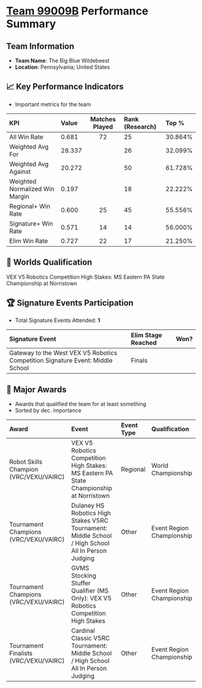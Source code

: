 # [Team 99009B](https://https://www.robotevents.com/teams/V5RC/99009B) Performance Summary

##  Team Information
- **Team Name**: The Big Blue Wildebeest
- **Location**: Pennsylvania; United States

## 📈 Key Performance Indicators
- Important metrics for the team

| KPI | Value | Matches Played | Rank (Research) | Top % |
|:---|:-----|:--------------:|:----|:-----|
| All Win Rate | 0.681 | 72 | 25 | 30.864% |
| Weighted Avg For | 28.337 |  | 26 | 32.099% |
| Weighted Avg Against | 20.272 |  | 50 | 61.728% |
| Weighted Normalized Win Margin | 0.197 |  | 18 | 22.222% |
| Regional+ Win Rate | 0.600 | 25 | 45 | 55.556% |
| Signature+ Win Rate | 0.571 | 14 | 14 | 56.000% |
| Elim Win Rate | 0.727 | 22 | 17 | 21.250% |


## 🎯 Worlds Qualification
VEX V5 Robotics Competition High Stakes: MS Eastern PA State Championship at Norristown

## 🏆 Signature Events Participation
- Total Signature Events Attended: **1**

| Signature Event | Elim Stage Reached | Won? |
|:----------------|:-------------------|:----|
| Gateway to the West VEX V5 Robotics Competition Signature Event: Middle School | Finals |  |


## 🥇 Major Awards
- Awards that qualified the team for at least something
- Sorted by dec. importance

| Award | Event | Event Type | Qualification |
|:------|:------|:-----------|:--------------|
| Robot Skills Champion (VRC/VEXU/VAIRC) | VEX V5 Robotics Competition High Stakes: MS Eastern PA State Championship at Norristown | Regional | World Championship |
| Tournament Champions (VRC/VEXU/VAIRC) | Dulaney HS Robotics High Stakes V5RC Tournament: Middle School / High School All In Person Judging | Other | Event Region Championship |
| Tournament Champions (VRC/VEXU/VAIRC) | GVMS Stocking Stuffer Qualifier (MS Only): VEX V5 Robotics Competition High Stakes | Other | Event Region Championship |
| Tournament Finalists (VRC/VEXU/VAIRC) | Cardinal Classic V5RC Tournament: Middle School / High School All In Person Judging | Other | Event Region Championship |


